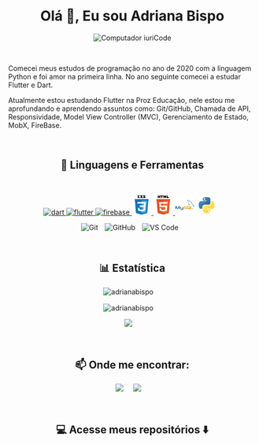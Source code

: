 
<h1 align="center">Olá 👋, Eu sou Adriana Bispo</h1>

<!-- <h3 align="center">Desenvolvedora mobile</h3></br>-->
<!--<p align="left"> <img src="https://komarev.com/ghpvc/?username=adrianabispo&label=Profile%20views&color=0e75b6&style=flat" alt="adrianabispo" /> </p>-->

<p align="center"><img src="https://raw.githubusercontent.com/MicaelliMedeiros/micaellimedeiros/master/image/computer-illustration.png" alt="Computador iuriCode"></p>
</br>


<p>Comecei meus estudos de programação no ano de 2020 com a linguagem Python e foi amor na primeira linha. No ano seguinte comecei a estudar Flutter e Dart.</p>
<p>Atualmente estou estudando Flutter na Proz Educação, nele estou me aprofundando e aprendendo assuntos como: Git/GitHub, Chamada de API, Responsividade, Model View Controller (MVC), Gerenciamento de Estado,  MobX, FireBase.</p>

</br>
<h2 align="center">🔭 Linguagens e Ferramentas</h2></br>


<p align="center"> 
<a href="https://dart.dev" target="_blank" rel="noreferrer"> <img src="https://www.vectorlogo.zone/logos/dartlang/dartlang-icon.svg" alt="dart" width="40" height="40"/> </a> 
<a href="https://flutter.dev" target="_blank" rel="noreferrer"> <img src="https://www.vectorlogo.zone/logos/flutterio/flutterio-icon.svg" alt="flutter" width="40" height="40"/> </a> 
<a href="https://firebase.google.com/" target="_blank" rel="noreferrer"> <img src="https://www.vectorlogo.zone/logos/firebase/firebase-icon.svg" alt="firebase" width="40" height="40"/> </a> 
<a href="https://www.w3schools.com/css/" target="_blank" rel="noreferrer"> <img src="https://raw.githubusercontent.com/devicons/devicon/master/icons/css3/css3-original-wordmark.svg" alt="css3" width="40" height="40"/> </a> 
<a href="https://www.w3.org/html/" target="_blank" rel="noreferrer"> <img src="https://raw.githubusercontent.com/devicons/devicon/master/icons/html5/html5-original-wordmark.svg" alt="html5" width="40" height="40"/> </a> 
<img src="https://raw.githubusercontent.com/devicons/devicon/master/icons/mysql/mysql-original-wordmark.svg" alt="mysql" width="40" height="40"/> 
 
 <img alt="python" width="40" height="40" style="padding-right:10px;" src="https://raw.githubusercontent.com/devicons/devicon/master/icons/python/python-original.svg"/>  

 <p align="center"> 
  
  
  <img alt="Git" width="40px" style="padding-right:10px;" src="https://cdn.jsdelivr.net/gh/devicons/devicon/icons/git/git-original.svg" />

 
<img alt="GitHub" width="40px" style="padding-right:10px;" src="https://cdn.jsdelivr.net/gh/devicons/devicon/icons/github/github-original.svg" />
          

<img alt="VS Code" width="40px" style="padding-right:10px;" src="https://cdn.jsdelivr.net/gh/devicons/devicon/icons/vscode/vscode-original.svg" />
  
</p>

</br>
</p>
<!-- informações da conta-->
<h2 align="center">📊 Estatística </h2>

 

<div style="display: inline_block" align = "center">

 
 
 
 <img align="center" src="https://github-readme-stats.vercel.app/api?username=adrianabispo&theme=tokyonight&show_icons=true&locale=en" alt="adrianabispo"/>&nbsp;&nbsp;&nbsp;&nbsp;
 
 <img align="center" src="https://github-readme-streak-stats.herokuapp.com/?user=adrianabispo&theme=tokyonight" alt="adrianabispo" />&nbsp;&nbsp;&nbsp;&nbsp;
 
<img height="180em" src="https://github-readme-stats.vercel.app/api/top-langs/?username=adrianabispo&layout=compact&langs_count=7&theme=tokyonight"/>&nbsp;&nbsp;&nbsp;&nbsp;

</div>

<!--📫 contato -->
 </br>
<h2 align="center">📫 Onde me encontrar: </h2> 
<p align="center">
  
 <a target="_blank" href="https://www.linkedin.com/in/adrianabispo283/">
  <img src="https://img.shields.io/badge/linkedin-%230077B5.svg?&style=for-the-badge&logo=linkedin&logoColor=white" /></a>&nbsp;&nbsp;&nbsp;&nbsp;

 <a href="mailto:adriana.bispo283@gmail.com" alt="Gmail" >
  <img src="https://img.shields.io/badge/-Gmail-FF0000?style=for-the-badge&labelColor=FF0000&logo=gmail&logoColor=white&link=mailto:adriana.bispo283@gmail.com" /></a>&nbsp;&nbsp;&nbsp;&nbsp;
</p>
 

</br>
<!-- 💻 Projetos -->
 
<h2  align="center">💻 Acesse meus repositórios ⬇️ </h2>

<!--
**AdrianaBispo/AdrianaBispo** is a ✨ _special_ ✨ repository because its `README.md` (this file) appears on your GitHub profile.

Here are some ideas to get you started:

- 🔭 I’m currently working on ...
- 🌱 I’m currently learning ...
- 👯 I’m looking to collaborate on ...
- 🤔 I’m looking for help with ...
- 💬 Ask me about ...
- 📫 How to reach me: ...
- 😄 Pronouns: ...
- ⚡ Fun fact: ...
-->

